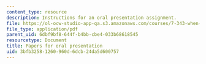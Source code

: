 ```yaml
---
content_type: resource
description: Instructions for an oral presentation assignment.
file: https://ol-ocw-studio-app-qa.s3.amazonaws.com/courses/7-343-when-development-goes-awry-how-cancer-co-opts-mechanisms-of-embryogensis-fall-2009/3bfb32581260960d6dcb24da5d600757_MIT7_343F09_assn.pdf
file_type: application/pdf
parent_uid: 6dbf9bf8-644f-b4bb-cbe4-033b68618545
resourcetype: Document
title: Papers for oral presentation
uid: 3bfb3258-1260-960d-6dcb-24da5d600757
---
```

